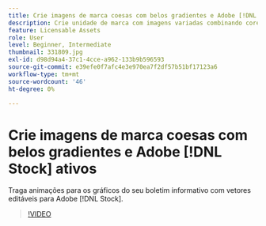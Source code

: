```yaml
---
title: Crie imagens de marca coesas com belos gradientes e Adobe [!DNL Stock] ativos
description: Crie unidade de marca com imagens variadas combinando cores e gradientes em toda a sua campanha publicitária
feature: Licensable Assets
role: User
level: Beginner, Intermediate
thumbnail: 331809.jpg
exl-id: d98d94a4-37c1-4cce-a962-133b9b596593
source-git-commit: e39efe0f7afc4e3e970ea7f2df57b51bf17123a6
workflow-type: tm+mt
source-wordcount: '46'
ht-degree: 0%

---
```


# Crie imagens de marca coesas com belos gradientes e Adobe [!DNL Stock] ativos

Traga animações para os gráficos do seu boletim informativo com vetores editáveis para Adobe [!DNL Stock].

>[!VIDEO](https://video.tv.adobe.com/v/331809?hidetitle=true)
